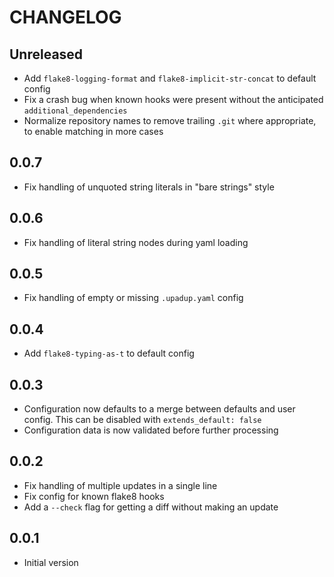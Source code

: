 # CHANGELOG

## Unreleased

- Add `flake8-logging-format` and `flake8-implicit-str-concat` to default
  config
- Fix a crash bug when known hooks were present without the anticipated
  `additional_dependencies`
- Normalize repository names to remove trailing `.git` where appropriate, to
  enable matching in more cases

## 0.0.7

- Fix handling of unquoted string literals in "bare strings" style

## 0.0.6

- Fix handling of literal string nodes during yaml loading

## 0.0.5

- Fix handling of empty or missing `.upadup.yaml` config

## 0.0.4

- Add `flake8-typing-as-t` to default config

## 0.0.3

- Configuration now defaults to a merge between defaults and user config. This
  can be disabled with `extends_default: false`
- Configuration data is now validated before further processing

## 0.0.2

- Fix handling of multiple updates in a single line
- Fix config for known flake8 hooks
- Add a `--check` flag for getting a diff without making an update

## 0.0.1

- Initial version

